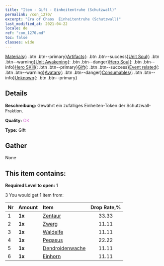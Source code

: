 ```yaml
---
title: "Item - Gift - Einheitentruhe (Schutzwall)"
permalink: /con_1270/
excerpt: "Era of Chaos  Einheitentruhe (Schutzwall)"
last_modified_at: 2021-04-22
locale: de
ref: "con_1270.md"
toc: false
classes: wide
---
```

 [Materials](/ItemsDE/){: .btn .btn--primary}[Artifacts](/ItemsDE/Artifacts/){: .btn .btn--success}[Unit Soul](/ItemsDE/UnitSoul/){: .btn .btn--warning}[Unit Awakening](/ItemsDE/UnitAwakening/){: .btn .btn--danger}[Hero Soul](/ItemsDE/HeroSoul/){: .btn .btn--info}[Hero SKill](/ItemsDE/HeroSkill/){: .btn .btn--primary}[Gift](/ItemsDE/Gift/){: .btn .btn--success}[Event related](/ItemsDE/Events/){: .btn .btn--warning}[Avatars](/ItemsDE/Avatars/){: .btn .btn--danger}[Consumables](/ItemsDE/Consumables/){: .btn .btn--info}[Unknown](/ItemsDE/Unknown/){: .btn .btn--primary}

## Details
 **Beschreibung:** Gewährt ein zufälliges Einheiten-Token der Schutzwall-Fraktion.

 **Quality:** <span style="color: #DA70D6">OK</span>

 **Type:** Gift

## Gather

  None

## This item contains:

 **Required Level to open:** 1

 3 You would get **1** item  from:

  | Nr | Amount |     Item    | Drop Rate,% |
  |:---|:-------|:------------|:---------:|
  | 1 |  **1x** | [Zentaur](/de/Items/unt_199/) | 33.33 | 
  | 2 |  **1x** | [Zwerg](/de/Items/unt_200/) | 11.11 | 
  | 3 |  **1x** | [Waldelfe](/de/Items/unt_201/) | 11.11 | 
  | 4 |  **1x** | [Pegasus](/de/Items/unt_202/) | 22.22 | 
  | 5 |  **1x** | [Dendroidenwache](/de/Items/unt_203/) | 11.11 | 
  | 6 |  **1x** | [Einhorn](/de/Items/unt_204/) | 11.11 | 
